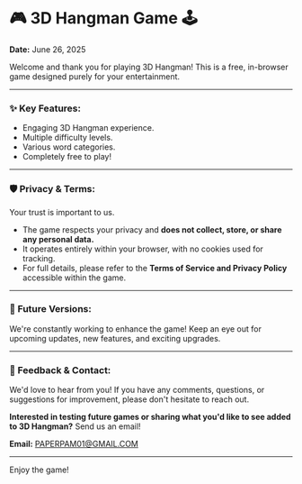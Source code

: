 # 🎮 3D Hangman Game 🕹️

**Date:** June 26, 2025

Welcome and thank you for playing 3D Hangman! This is a free, in-browser game designed purely for your entertainment.

---

### ✨ Key Features:
* Engaging 3D Hangman experience.
* Multiple difficulty levels.
* Various word categories.
* Completely free to play!

---

### 🛡️ Privacy & Terms:
Your trust is important to us.
* The game respects your privacy and **does not collect, store, or share any personal data.**
* It operates entirely within your browser, with no cookies used for tracking.
* For full details, please refer to the **Terms of Service and Privacy Policy** accessible within the game.

---

### 🚀 Future Versions:
We're constantly working to enhance the game! Keep an eye out for upcoming updates, new features, and 
exciting upgrades.

---

### 💌 Feedback & Contact:
We'd love to hear from you!
If you have any comments, questions, or suggestions for improvement, please don't hesitate to reach out.

**Interested in testing future games or sharing what you'd like to see added to 3D Hangman?** Send us an email!

**Email:** PAPERPAM01@GMAIL.COM

---

Enjoy the game!
